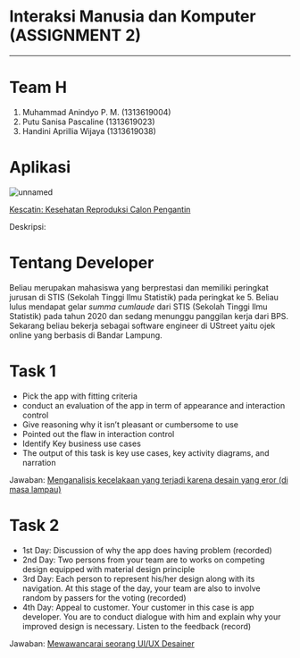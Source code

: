 # Interaksi Manusia dan Komputer (ASSIGNMENT 2)
- - - -

# Team H
  1. Muhammad Anindyo P. M.  (1313619004)
  2. Putu Sanisa Pascaline   (1313619023)
  3. Handini Aprillia Wijaya (1313619038)
  
# Aplikasi 
![unnamed](https://user-images.githubusercontent.com/71898654/95710691-689c6700-0c8b-11eb-9bc8-1f12c36ec63a.png)

<a href = "https://play.google.com/store/apps/details?id=com.rahmatrmdn.catin"> Kescatin: Kesehatan Reproduksi Calon Pengantin</a>
    
Deskripsi: 
# Tentang Developer
Beliau merupakan mahasiswa yang berprestasi dan memiliki peringkat jurusan di STIS (Sekolah Tinggi Ilmu Statistik) pada peringkat ke 5. Beliau lulus mendapat gelar _summa cumlaude_ dari STIS (Sekolah Tinggi Ilmu Statistik) pada tahun 2020 dan sedang menunggu panggilan kerja dari BPS. Sekarang beliau bekerja sebagai software engineer di UStreet yaitu ojek online yang berbasis di Bandar Lampung.

# Task 1 
* Pick the app with fitting criteria
* conduct an evaluation of the app in term of appearance and interaction control
* Give reasoning why it isn’t pleasant or cumbersome to use
* Pointed out the flaw in interaction control
* Identify Key business use cases
* The output of this task is key use cases, key activity diagrams, and narration


Jawaban: [Menganalisis kecelakaan yang terjadi karena desain yang eror (di masa lampau)](TASK-1/README.md)

# Task 2

* 1st Day: Discussion of why the app does having problem (recorded)
* 2nd Day: Two persons from your team are to works on competing design equipped with material design principle
* 3rd Day: Each person to represent his/her design along with its navigation. At this stage of the day, your team are also to involve random by passers for the voting (recorded)
* 4th Day: Appeal to customer. Your customer in this case is app developer. You are to conduct dialogue with him and explain why your improved design is necessary. Listen to the         feedback (record)

Jawaban: [Mewawancarai seorang UI/UX Desainer](TASK-2/README.md)
